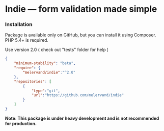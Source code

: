 # Indie &mdash; form validation made simple

### Installation
Package is available only on GitHub, but you can install it using Composer.
PHP 5.4+ is required.

Use version 2.0 ( check out "tests" folder for help )

```json
{
    "minimum-stability": "beta",
    "require": {
        "melervand/indie":"^2.0"
    },
    "repositories": [
        {
            "type":"git",
            "url":"https://github.com/melervand/indie"
        }
    ]
}
```

**Note: This package is under heavy development and is not recommended for production.**